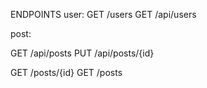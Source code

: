 ENDPOINTS 
user:
GET /users
GET /api/users

post:

GET /api/posts
PUT /api/posts/{id}

GET /posts/{id}
GET /posts
